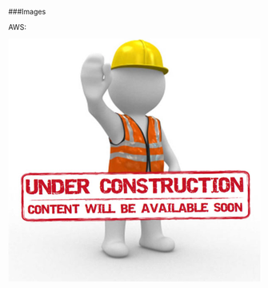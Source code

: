 ###Images

AWS:

![](https://github.com/hfarooqui/knowledge_base/blob/master/images/Page_Under_Construction.jpg)